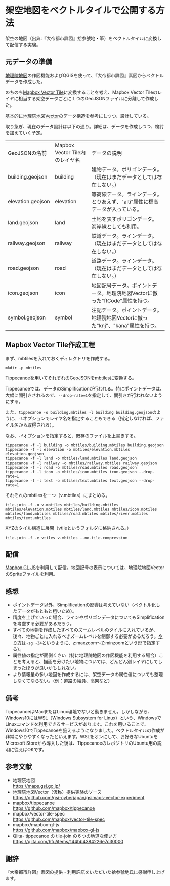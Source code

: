 # 架空地図をベクトルタイルで公開する方法
架空の地図（出典:『大帝都市詳図』拾参號地・筆）をベクトルタイルに変換して配信する実験。


## 元データの準備
[地理院地図](https://maps.gsi.go.jp/)の作図機能およびQGISを使って、『大帝都市詳図』素図からベクトルデータを作成した。

のちのち[Mapbox Vector Tile](https://github.com/mapbox/vector-tile-spec)に変換することを考え、Mapbox Vector Tileのレイヤに相当する架空データごとに１つのGeoJSONファイルに分離して作成した。

基本的に<a href="https://github.com/gsi-cyberjapan/gsimaps-vector-experiment">地理院地図Vector</a>のデータ構造を参考にしつつ、設計している。

取り急ぎ、現在のデータ設計は以下の通り。詳細は、データを作成しつつ、検討を加えていく予定。
<table>
  <tr>
    <td>GeoJSONの名前</td> 
    <td>Mapbox Vector Tile内のレイヤ名</td> 
    <td>データの説明</td> 
  </tr>
  <tr>
    <td>building.geojson</td> 
    <td>building</td> 
    <td>建物データ。ポリゴンデータ。（現在はまだデータとしては存在しない。）</td> 
  </tr>
  <tr>
    <td>elevation.geojson</td> 
    <td>elevation</td> 
    <td>等高線データ。ラインデータ。とりあえず、"alti"属性に標高データが入っている。</td> 
  </tr>
  <tr>
    <td>land.geojson</td> 
    <td>land</td> 
    <td>土地を表すポリゴンデータ。海岸線としても利用。</td> 
  </tr>
  <tr>
    <td>railway.geojson</td> 
    <td>railway</td> 
    <td>鉄道データ。ラインデータ。（現在はまだデータとしては存在しない。）</td> 
  </tr>
  <tr>
    <td>road.geojson</td> 
    <td>road</td> 
    <td>道路データ。ラインデータ。（現在はまだデータとしては存在しない。）</td> 
  </tr>
  <tr>
    <td>icon.geojson</td> 
    <td>icon</td> 
    <td>地図記号データ。ポイントデータ。地理院地図Vectorに倣った"ftCode"属性を持つ。</td> 
  </tr>
  <tr>
    <td>symbol.geojson</td> 
    <td>symbol</td> 
    <td>注記データ。ポイントデータ。地理院地図Vectorに倣った"knj"、"kana"属性を持つ。</td> 
  </tr>
</table>

## Mapbox Vector Tile作成工程
まず、mbtilesを入れておくディレクトリを作成する。
```
mkdir -p mbtiles
```

[Tippecanoe](https://github.com/mapbox/tippecanoe)を用いてそれぞれのGeoJSONをmbtilesに変換する。

Tippecanoeでは、データのSimplificationが行われる。特にポイントデータは、大幅に間引きされるので、`--drop-rate=1`を指定して、間引きが行われないようにする。

また、`tippecanoe -o building.mbtiles -l building building.geojson`のように、`-l`オプションでレイヤ名を指定することもできる（指定しなければ、ファイル名から取得される）。

なお、`-f`オプションを指定すると、既存のファイルを上書きする。

```
tippecanoe -f -l building -o mbtiles/building.mbtiles building.geojson
tippecanoe -f -l elevation -o mbtiles/elevation.mbtiles elevation.geojson
tippecanoe -f -l land -o mbtiles/land.mbtiles land.geojson
tippecanoe -f -l railway -o mbtiles/railway.mbtiles railway.geojson
tippecanoe -f -l road -o mbtiles/road.mbtiles road.geojson
tippecanoe -f -l icon -o mbtiles/icon.mbtiles icon.geojson --drop-rate=1
tippecanoe -f -l text -o mbtiles/text.mbtiles text.geojson --drop-rate=1
```

それぞれのmbtilesを一つ（v.mbtiles）にまとめる。

```
tile-join -f -o v.mbtiles mbtiles/building.mbtiles mbtiles/elevation.mbtiles mbtiles/land.mbtiles mbtiles/icon.mbtiles mbtiles/land.mbtiles mbtiles/road.mbtiles mbtiles/river.mbtiles mbtiles/text.mbtiles
```

XYZのタイル構造に展開（vtileというフォルダに格納される。）

```
tile-join -f -e vtiles v.mbtiles --no-tile-compression
```

## 配信
[Mapbox GL JS](https://github.com/mapbox/mapbox-gl-js)を利用して配信。地図記号の表示については、地理院地図VectorのSpriteファイルを利用。

## 感想
* ポイントデータ以外、Simplificationの影響は考えていない（ベクトル化したデータがもともと粗いため）。
* 精度を上げていった場合、ラインやポリゴンデータについてもSimplificationを考慮する必要があるだろう。
* すべての地物を作成したすべてのズームレベルのタイルに入れているが、後々、地物ごとに入れるべきズームレベルを制御する必要があるだろう。[やり方](https://github.com/mapbox/tippecanoe#zoom-levels)は`-zg -Z4`というように、z:maxzoom～Z:minzoomという形で指定する）。
* 属性値の指定が面倒くさい（特に地理院地図の作図機能を利用する場合）ことを考えると、描画を分けたい地物については、どんどん別レイヤにしてしまったほうが良いかもしれない。
* より情報量の多い地図を作成するには、架空データの属性値についても整理しなくてならない。（例：道路の幅員、高架など）


## 備考
TippecanoeはMacまたはLinux環境でないと動きません。しかしながら、Windows10にはWSL（Windows Subsystem for Linux）という、WindowsでLinuxコマンドを利用できるサービスがあります。これを用いることで、Windows10でTippecanoeを扱えるようになりました。ベクトルタイルの作成が非常にやりやすくなったといえます。WSLをオンにして、お好きなUbuntuをMicrosoft Storeから導入した後は、TippecanoeのレポジトリのUbuntu用の説明に従えばOKです。

## 参考文献
* 地理院地図<br>
https://maps.gsi.go.jp/
* 地理院地図Vector（仮称）提供実験のソース<br>
https://github.com/gsi-cyberjapan/gsimaps-vector-experiment
* mapbox/tippecanoe<br>
https://github.com/mapbox/tippecanoe
* mapbox/vector-tile-spec<br>
https://github.com/mapbox/vector-tile-spec
* mapbox/mapbox-gl-js<br>
https://github.com/mapbox/mapbox-gl-js
* Qiita- tippecanoe の tile-join の６つの地道な使い方<br>
https://qiita.com/hfu/items/144bb4384226e7c30000

## 謝辞
『大帝都市詳図』素図の提供・利用許諾をいただいた拾参號地氏に感謝申し上げます。
